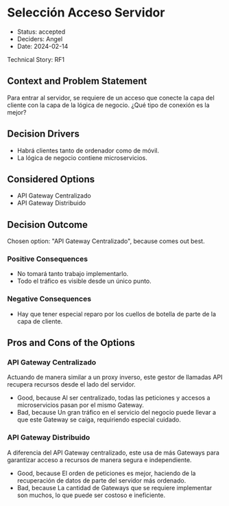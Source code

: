 # Selección Acceso Servidor

* Status: accepted
* Deciders: Angel
* Date: 2024-02-14

Technical Story: RF1

## Context and Problem Statement

Para entrar al servidor, se requiere de un acceso que conecte la capa del cliente con la capa de la lógica de negocio. ¿Qué tipo de conexión es la mejor?

## Decision Drivers

* Habrá clientes tanto de ordenador como de móvil.
* La lógica de negocio contiene microservicios.

## Considered Options

* API Gateway Centralizado
* API Gateway Distribuido

## Decision Outcome

Chosen option: "API Gateway Centralizado", because comes out best.

### Positive Consequences

* No tomará tanto trabajo implementarlo.
* Todo el tráfico es visible desde un único punto.

### Negative Consequences

* Hay que tener especial reparo por los cuellos de botella de parte de la capa de cliente.

## Pros and Cons of the Options

### API Gateway Centralizado

Actuando de manera similar a un proxy inverso, este gestor de llamadas API recupera recursos desde el lado del servidor.

* Good, because Al ser centralizado, todas las peticiones y accesos a microservicios pasan por el mismo Gateway.
* Bad, because Un gran tráfico en el servicio del negocio puede llevar a que este Gateway se caiga, requiriendo especial cuidado.

### API Gateway Distribuido

A diferencia del API Gateway centralizado, este usa de más Gateways para garantizar acceso a recursos de manera segura e independiente.

* Good, because El orden de peticiones es mejor, haciendo de la recuperación de datos de parte del servidor más ordenado.
* Bad, because La cantidad de Gateways que se requiere implementar son muchos, lo que puede ser costoso e ineficiente.
